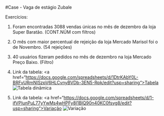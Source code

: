 #Case - Vaga de estágio Zubale

Exercícios:
1) Foram encontradas 3088 vendas únicas no mês de dezembro da loja Super Baratão. (CONT.NÚM com filtros)

2) O mês com maior percentual de rejeição da loja Mercado Marisol foi o de Novembro. (54 rejeições)

3) 40 usuários fizeram pedidos no mês de dezembro na loja Mercado Preço Baixo. (Filtro)

4) Link da tabela: <a href=“https://docs.google.com/spreadsheets/d/1DtrKAbY0L-BRFvURmNISzpV6HLCvnyBVDb-3EN5-Rpk/edit?usp=sharing“>Tabela</a>
   ![Tabela dinâmica](./tabeladinamica)

5) Link da tabela: <a href=“https://docs.google.com/spreadsheets/d/1-ifVPIunPuL77yYwMs4wHPFy8I1BlQ90n40KC0fsvg8/edit?usp=sharing“>Variação</a>
   ![Variação](path/to/file)
